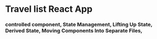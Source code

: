 # Travel list React App

### controlled component, State Management, Lifting Up State, Derived State, Moving Components Into Separate Files,
